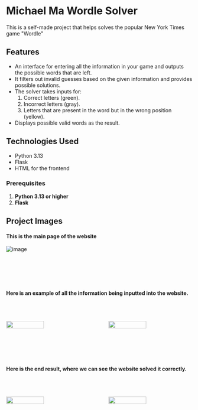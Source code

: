 # Michael Ma Wordle Solver

This is a self-made project that helps solves the popular New York Times game "Wordle"

## Features
- An interface for entering all the information in your game and outputs the possible words that are left.
- It filters out invalid guesses based on the given information and provides possible solutions.
- The solver takes inputs for:
  1. Correct letters (green).
  2. Incorrect letters (gray).
  3. Letters that are present in the word but in the wrong position (yellow).
- Displays possible valid words as the result.

## Technologies Used
- Python 3.13
- Flask 
- HTML for the frontend


### Prerequisites
1. **Python 3.13 or higher**
2. **Flask**

## Project Images

<h4>This is the main page of the website</h4>



![image](https://github.com/user-attachments/assets/9cfe727b-f3ad-4e7b-a2a2-207cc49e08a0)


<br></br>
<br></br>
<h4>Here is an example of all the information being inputted into the website.</h4>


<br></br>
<div style="display: flex; justify-content: space-between;">
  <img src="https://github.com/user-attachments/assets/98fb482d-2451-4c9a-9c9d-2ae031a5a898" width=45%; style="object-fit: contain;" />
  <img src="https://github.com/user-attachments/assets/57331104-d6d6-46ef-b107-bf1d75f4198c" width=45%; style="object-fit: contain;" />
</div>

<br></br>
<br></br>


<h4>Here is the end result, where we can see the website solved it correctly.</h4>

<br></br>

<div style="display: flex; justify-content: space-between;">
  <img src="https://github.com/user-attachments/assets/5f5b81e1-efd0-49b4-9e5f-eed38f722e8b" width=45%; style="object-fit: contain;" />
  <img src="https://github.com/user-attachments/assets/306a4f4b-9b39-4a4b-8d7f-f7de176b6580" width=45%; style="object-fit: contain;" />
</div>








